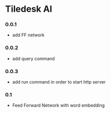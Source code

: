 # Tiledesk AI

### 0.0.1 
- add FF network

### 0.0.2 
- add query command

### 0.0.3 
- add run command in order to start http server

### 0.1
- Feed Forward Network with word embedding